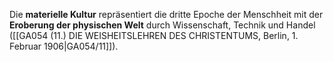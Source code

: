 
Die **materielle Kultur** repräsentiert die dritte Epoche der Menschheit mit der **Eroberung der physischen Welt** durch Wissenschaft, Technik und Handel ([[GA054 (11.) DIE WEISHEITSLEHREN DES CHRISTENTUMS, Berlin, 1. Februar 1906|GA054/11]]).

